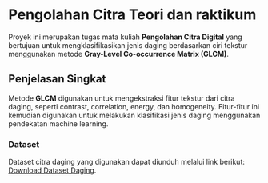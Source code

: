 # Pengolahan Citra Teori dan raktikum
Proyek ini merupakan tugas mata kuliah **Pengolahan Citra Digital** yang bertujuan untuk mengklasifikasikan jenis daging berdasarkan ciri tekstur menggunakan metode **Gray-Level Co-occurrence Matrix (GLCM)**.
## Penjelasan Singkat
Metode **GLCM** digunakan untuk mengekstraksi fitur tekstur dari citra daging, seperti contrast, correlation, energy, dan homogeneity. Fitur-fitur ini kemudian digunakan untuk melakukan klasifikasi jenis daging menggunakan pendekatan machine learning.
### Dataset
Dataset citra daging yang digunakan dapat diunduh melalui link berikut:
[Download Dataset Daging](https://www.kaggle.com/datasets/iqbalagistany/pork-meat-and-horse-meat-dataset).
